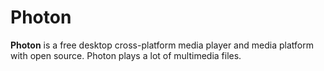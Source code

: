 # Photon


<b>Photon</b> is a free desktop cross-platform media player and media platform with open source. Photon plays a lot of multimedia files.
